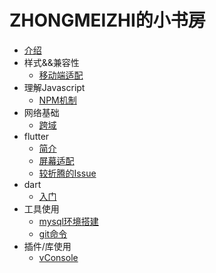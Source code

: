 # ZHONGMEIZHI的小书房

* [介绍](README.md)
* 样式&&兼容性
  * [移动端适配](css/LAYOUT.md)
* 理解Javascript
  * [NPM机制](javascript/NPM.md)
* 网络基础
  * [跨域](net/CO.md)
* flutter
  * [简介](flutter/BRIEF.md)
  * [屏幕适配](flutter/PRIMER.md)
  * [较折腾的Issue](flutter/ISSUE.md)
* dart
  * [入门](dart/PRIMER.md)
* 工具使用
  * [mysql环境搭建](tools/MYSQL.md)
  * [git命令](tools/GIT.md)
* 插件/库使用
  * [vConsole](plugins/vConsole.md)
